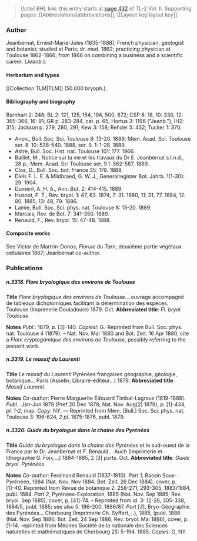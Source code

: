 > [!cite] BHL link: this entry starts at [page 432](https://www.biodiversitylibrary.org/item/103253#page/458/mode/1up) of TL-2 Vol. II.
> Supporting pages: [[Abbreviations|abbreviations]], [[Layout key|layout key]].

### Author

Jeanbernat, Ernest-Marie-Jules (1835-1888), French physician, geologist and botanist; studied at Paris; dr. med. 1862; practicing physician at Toulouse 1862-1866; from 1866 on combining a business and a scientific career. (*Jeanb.*).

#### Herbarium and types

[[Collection TLM|TLM]] (50.000 bryoph.).

#### Bibliography and biography

Barnhart 2: 248; BL 2: 121, 125, 154, 194, 500, 672; CSP 8: 18, 10: 330, 12: 365-366, 16: 91; GR p. 283-284, cat. p. 65; Hortus 3: 1196 ("Jeanb."); IH2: 315; Jackson p. 279, 280, 291; Kew 3: 158; Rehder 5: 432; Tucker 1: 370.
- Anon., Bull. Soc. Sci. Toulouse 8: 13-20. 1889; Mém. Acad. Sci. Toulouse ser. 8. 10: 538-540. 1888, ser. 9. 1: 1-28. 1889.
- Astre, Bull. Soc. Hist. nat. Toulouse 101: 177. 1966.
- Baillet, M., Notice sur la vie et les travaux du Dr E. Jeanbernat s.l.n.d., 28 p.; Mem. Acad. Sci Toulouse ser. 9.1: 562-587. 1889.
- Clos, D., Bull. Soc. bot. France 35: 178. 1888.
- Diels F. L. E. & Mildbraed, G. W. J., Generalregister Bot. Jahrb. 1(1-30): 29. 1904.
- Duméril, A. H. A., Ann. Bot. 2: 414-415. 1889.
- Husnot, P. T., Rev. bryol. 1: 47, 63. 1874, 7: 31. 1880, 11: 31, 77. 1884, 12: 80. 1885, 13: 48, 79. 1886.
- Lamie, Bull. Soc. Sci. phys. nat. Toulouse 8: 13-20. 1889.
- Marcais, Rev. de Bot. 7: 341-350. 1889.
- Renauld, F., Rev. bryol. 15: 47-48. 1888.

#### Composite works

See Victor de Martrin-Donos, *Florule du Tarn*, deuxième partie végétaux cellulaires 1867; Jeanbernat co-author.

### Publications

##### n.3318. Flore bryologique des environs de Toulouse

**Title**
*Flore bryologique des environs de Toulouse*... ouvrage accompagné de tableaux dichotomiques facilitant la détermination des espèces. Toulouse (Imprimerie Douladoure) 1879. Oct.
**Abbreviated title**: *Fl. bryol. Toulouse*.

**Notes**
*Publ*.: 1879, p. \[3\]-140. *Copiesl*: G.-Reprinted from Bull. Soc. phys. nat. Toulouse 4 (1879). – Nat. Nov. Mar 1880 and Bot. Zeit. 16 Apr 1880, cite a *Flore cryptogamique des environs de Toulouse*, possibly referring to the present work.

##### n.3319. Le massif du Laurenti

**Title**
*Le massif du Laurenti* Pyrénées frangaises géographie, géologie, botanique... Paris (Asselin, Libraire-éditeur...) 1879.
**Abbreviated title**: *Massif Laurenti*.

**Notes**
*Co-author*: Pierre Marguerite Édouard Timbal-Lagrave (1819-1888).
*Publ*.: Jan-Jun 1879 (Pref 20 Dec 1878; Nat. Nov. Aug(2) 1879), p. \[1\]-434, *pl. 1-2*, map.
*Copy*: NY. — Reprinted from Mém. \[Bull.\] Soc. Sci. phys. nat. Toulouse 3: 196-624, *2 pl*. 1875-1876, publ. 1879.

##### n.3320. Guide du bryologue dans la chaine des Pyrénées

**Title**
*Guide du bryologue dans la chaine des Pyrénées* et le sud-ouest de la France par le Dr. Jeanbernat et F. Renauld... Auch (Imprimerie et lithographie G. Foix,...) 1884-1885, 2 \[3\] parts. Oct.
**Abbreviated title**: *Guide bryol. Pyrénées*.

**Notes**
*Co-author*: Ferdinand Renauld (1837-1910).
*Part 1*, Bassin Sous-Pyrénéen, 1884 (Nat. Nov. Nov 1884; Bot. Zeit. 26 Dec 1884), cover, p. \[1\]-40. Reprinted from Revue de botanique 2: 258-271, 293-305, 1883/1884, publ. 1884.
*Part 2*, Pyrénées-Exploration, 1885 (Nat. Nov. Sep 1885; Rev. bryol. Sep 1885), cover, p. \[41\]-74. – Reprinted from id. 3: 12-26, 305-338, 1884/5, publ. 1885; see also 5: 186-200. 1886/87.
*Part* \[*3*\], Bryo-Géographie des Pyrénées... Cherbourg (Imprimerie Ch. Syffert,...), 1885, (publ. 1886 (Nat. Nov. Sep 1886; Bot. Zeit. 24 Sep 1886; Rev. bryol. Mai 1886), cover, p. \[1-14. –eprinted from Méoires Société de la nationale des Sciences naturelles et mathématiques de Cherbourg 25: 5-194. 1885.
*Copies*: G, NY.

